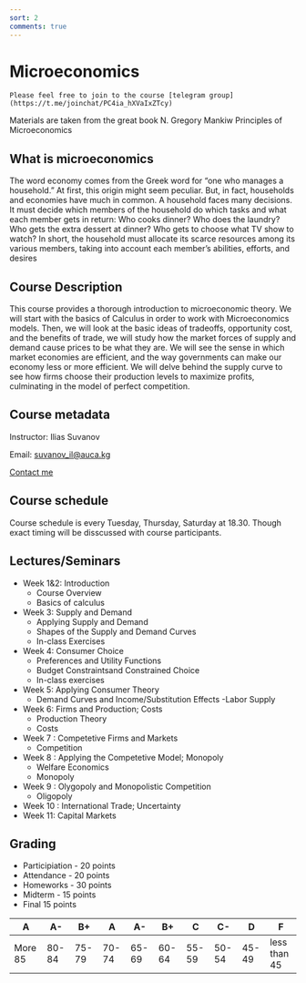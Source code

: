 ```yaml
---
sort: 2
comments: true
---
```


# Microeconomics


```note
Please feel free to join to the course [telegram group](https://t.me/joinchat/PC4ia_hXVaIxZTcy)
```


Materials are taken from the great book N. Gregory Mankiw Principles of Microeconomics

## What is microeconomics
The word economy comes from the Greek word for “one who manages a household.” At first, this origin might seem peculiar. But, in fact, households and
economies have much in common.
A household faces many decisions. It must decide which members of the
household do which tasks and what each member gets in return: Who cooks dinner? Who does the laundry? Who gets the extra dessert at dinner? Who gets to
choose what TV show to watch? In short, the household must allocate its scarce resources among its various members, taking into account each member’s abilities,
efforts, and desires

## Course Description
This course provides a thorough introduction to microeconomic theory. We will start with the basics of Calculus in order to work with Microeconomics models. Then, we will look at the basic ideas of tradeoffs, opportunity cost, and the benefits of trade, we will study how the market forces of supply and demand cause prices to be what they are. We will see the sense in which market economies are efficient, and the way governments can make our economy less or more efficient. We will delve behind the supply curve to see how firms choose their production levels to maximize profits, culminating in the model of perfect competition.

## Course metadata
Instructor: Ilias Suvanov

Email: suvanov_il@auca.kg

[Contact me](https://t.me/ilka2019)

## Course schedule
Course schedule  is every Tuesday, Thursday, Saturday at 18.30. Though exact timing will be disscussed with course participants.

## Lectures/Seminars

- Week 1&2: Introduction
    - Course Overview
    - Basics of calculus
- Week 3: Supply and Demand
    -   Applying Supply and Demand
    -   Shapes of the Supply and Demand Curves
    -   In-class Exercises
- Week 4: Consumer Choice
    -   Preferences and Utility Functions
    - Budget Constraintsand Constrained Choice
    - In-class exercises
- Week 5: Applying Consumer Theory
    - Demand Curves and Income/Substitution Effects
    -Labor Supply
- Week 6: Firms and Production; Costs
    -   Production Theory
    -   Costs
- Week 7 : Competetive Firms and Markets
    - Competition
- Week 8 : Applying the Competetive Model; Monopoly
    - Welfare Economics
    - Monopoly
- Week 9 : Olygopoly and Monopolistic Competition
    -   Oligopoly
- Week 10 : International Trade; Uncertainty
- Week 11: Capital Markets


## Grading

- Participiation - 20 points
- Attendance - 20 points
- Homeworks - 30 points
- Midterm - 15 points
- Final 15 points


| A     | A-    | B+    | A     | A-    | B+    | C    | C-   |D     | F    |
| ----- | ----- | ----- | ----- | ----- | ----- |----- |----- |----- |----- |
| More 85 | 80-84  | 75-79 | 70-74 | 65-69  | 60-64 |55-59|50-54| 45-49 |less than 45|


